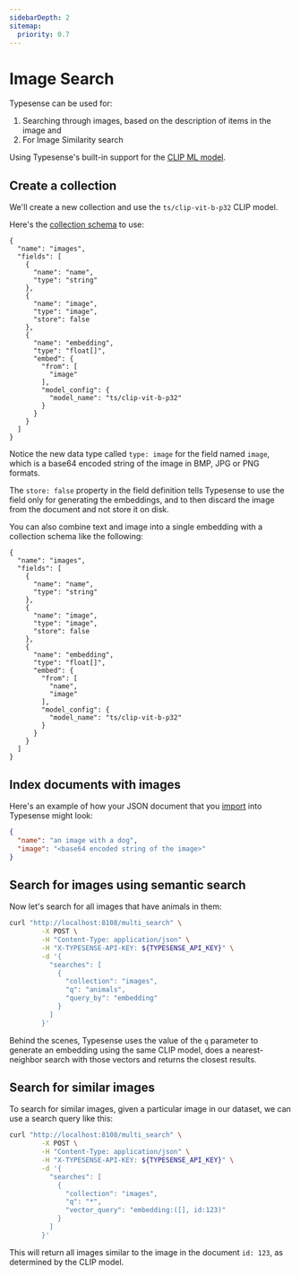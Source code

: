 ```yaml
---
sidebarDepth: 2
sitemap:
  priority: 0.7
---
```


# Image Search

Typesense can be used for:

1. Searching through images, based on the description of items in the image and 
2. For Image Similarity search

Using Typesense's built-in support for the [CLIP ML model](https://openai.com/research/clip).

## Create a collection

We'll create a new collection and use the `ts/clip-vit-b-p32` CLIP model.

Here's the [collection schema](./collections.md#create-a-collection) to use:

```json{8-12,16-22}
{
  "name": "images",
  "fields": [
    {
      "name": "name",
      "type": "string"
    },
    {
      "name": "image",
      "type": "image",
      "store": false
    },
    {
      "name": "embedding",
      "type": "float[]",
      "embed": {
        "from": [
          "image"
        ],
        "model_config": {
          "model_name": "ts/clip-vit-b-p32"
        }
      }
    }
  ]
}
```

Notice the new data type called `type: image` for the field named `image`, which is a base64 encoded string of the image in BMP, JPG or PNG formats.

The `store: false` property in the field definition tells Typesense to use the field only for generating the embeddings, and to then discard the image from the document and not store it on disk. 

You can also combine text and image into a single embedding with a collection schema like the following:

```json{8-12,16-22}
{
  "name": "images",
  "fields": [
    {
      "name": "name",
      "type": "string"
    },
    {
      "name": "image",
      "type": "image",
      "store": false
    },
    {
      "name": "embedding",
      "type": "float[]",
      "embed": {
        "from": [
          "name",
          "image"
        ],
        "model_config": {
          "model_name": "ts/clip-vit-b-p32"
        }
      }
    }
  ]
}
```

## Index documents with images

Here's an example of how your JSON document that you [import](./documents.md#index-multiple-documents) into Typesense might look:

```json
{
  "name": "an image with a dog",
  "image": "<base64 encoded string of the image>"
}
```

## Search for images using semantic search

Now let's search for all images that have animals in them:

```bash
curl "http://localhost:8108/multi_search" \
        -X POST \
        -H "Content-Type: application/json" \
        -H "X-TYPESENSE-API-KEY: ${TYPESENSE_API_KEY}" \
        -d '{
          "searches": [
            {
              "collection": "images",
              "q": "animals",
              "query_by": "embedding"
            }
          ]
        }'
```

Behind the scenes, Typesense uses the value of the `q` parameter to generate an embedding using the same CLIP model, does a nearest-neighbor search with those vectors and returns the closest results. 

## Search for similar images

To search for similar images, given a particular image in our dataset, we can use a search query like this:

```bash
curl "http://localhost:8108/multi_search" \
        -X POST \
        -H "Content-Type: application/json" \
        -H "X-TYPESENSE-API-KEY: ${TYPESENSE_API_KEY}" \
        -d '{
          "searches": [
            {
              "collection": "images",
              "q": "*",
              "vector_query": "embedding:([], id:123)"
            }
          ]
        }'
```

This will return all images similar to the image in the document `id: 123`, as determined by the CLIP model.
